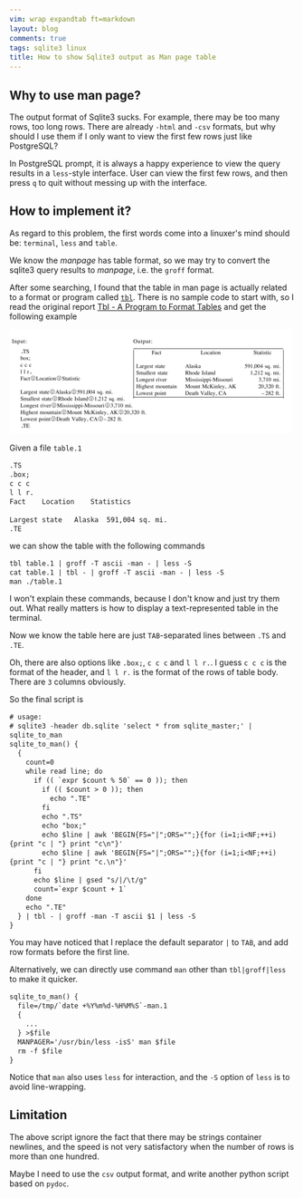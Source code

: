 ```yaml
---
vim: wrap expandtab ft=markdown
layout: blog
comments: true
tags: sqlite3 linux
title: How to show Sqlite3 output as Man page table
---
```


## Why to use man page?

The output format of Sqlite3 sucks. For example, there may be too many rows, too long rows. There are already `-html` and `-csv` formats, but why should I use them if I only want to view the first few rows just like PostgreSQL?

In PostgreSQL prompt, it is always a happy experience to view the query results in a `less`-style interface. User can view the first few rows, and then press `q` to quit without messing up with the interface.

## How to implement it?

As regard to this problem, the first words come into a linuxer's mind should be: `terminal`, `less` and `table`.

We know the *manpage* has table format, so we may try to convert the sqlite3 query results to *manpage*, i.e. the `groff` format.

After some searching, I found that the table in man page is actually related to a format or program called [`tbl`](https://linux.die.net/man/1/tbl). There is no sample code to start with, so I read the original report [Tbl - A Program to Format Tables](http://doc.cat-v.org/unix/v10/10thEdMan/tbl.pdf) and get the following example

![](../img/tbl.jpg)

Given a file `table.1`

```
.TS
.box;
c c c
l l r.
Fact	Location	Statistics

Largest state	Alaska	591,004 sq. mi.
.TE
```

we can show the table with the following commands

```
tbl table.1 | groff -T ascii -man - | less -S
cat table.1 | tbl - | groff -T ascii -man - | less -S
man ./table.1
```

I won't explain these commands, because I don't know and just try them out. What really matters is how to display a text-represented table in the terminal.

Now we know the table here are just `TAB`-separated lines between `.TS` and `.TE`.

Oh, there are also options like `.box;`, `c c c` and `l l r.`. I guess `c c c` is the format of the header, and 
`l l r.` is the format of the rows of table body. There are `3` columns obviously.

So the final script is
```
# usage:
# sqlite3 -header db.sqlite 'select * from sqlite_master;' | sqlite_to_man
sqlite_to_man() {
  {
    count=0
    while read line; do
      if (( `expr $count % 50` == 0 )); then
        if (( $count > 0 )); then
          echo ".TE"
        fi
        echo ".TS"
        echo "box;"
        echo $line | awk 'BEGIN{FS="|";ORS="";}{for (i=1;i<NF;++i) {print "c | "} print "c\n"}'
        echo $line | awk 'BEGIN{FS="|";ORS="";}{for (i=1;i<NF;++i) {print "c | "} print "c.\n"}'
      fi
      echo $line | gsed "s/|/\t/g"
      count=`expr $count + 1`
    done
    echo ".TE"
  } | tbl - | groff -man -T ascii $1 | less -S
}
```

You may have noticed that I replace the default separator `|` to `TAB`, and add row formats before the first line.

Alternatively, we can directly use command `man` other than `tbl|groff|less` to make it quicker.

```
sqlite_to_man() {
  file=/tmp/`date +%Y%m%d-%H%M%S`-man.1
  {
    ...
  } >$file
  MANPAGER='/usr/bin/less -isS' man $file
  rm -f $file
}
```

Notice that `man` also uses `less` for interaction, and the `-S` option of `less` is to avoid line-wrapping.

## Limitation

The above script ignore the fact that there may be strings container newlines, and the speed is not very satisfactory when the number of rows is more than one hundred.

Maybe I need to use the `csv` output format, and write another python script based on `pydoc`.

